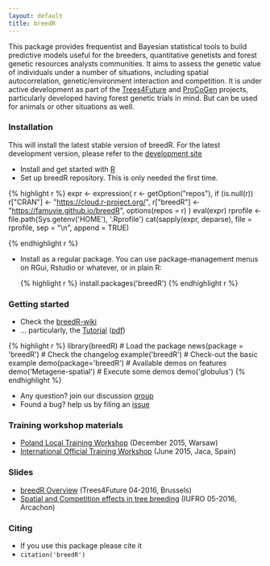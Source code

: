 ```yaml
---
layout: default
title: breedR
---
```


This package provides frequentist and Bayesian statistical tools to build predictive models useful for the breeders, quantitative genetists and forest genetic resources analysts communities. It aims to assess the genetic value of individuals under a number of situations, including spatial autocorrelation, genetic/environment interaction and competition. It is under active development as part of the [Trees4Future](http://www.trees4future.eu/ "T4F") and [ProCoGen](http://www.procogen.eu/) projects, particularly developed having forest genetic trials in mind. But can be used for animals or other situations as well.

### Installation
This will install the latest stable version of breedR. For the latest development version, please refer to the [development site](https://github.com/famuvie/breedR)

-   Install and get started with [R](getR)
-   Set up breedR repository. This is only needed the first time.

{% highlight r %}
expr <- expression(
          r <- getOption("repos"),
          if (is.null(r)) r["CRAN"] <- "https://cloud.r-project.org/",
          r["breedR"] <- "https://famuvie.github.io/breedR",
          options(repos = r)
        )
eval(expr)
rprofile <- file.path(Sys.getenv('HOME'), '.Rprofile')
cat(sapply(expr, deparse), file = rprofile, sep = "\n", append = TRUE)


{% endhighlight r %}

-   Install as a regular package. You can use package-management menus on RGui, Rstudio or whatever, or in plain R:
  
    {% highlight r %}
    install.packages('breedR')
    {% endhighlight r %}


### Getting started
- Check the [breedR-wiki](https://github.com/famuvie/breedR/wiki)
- ... particularly, the [Tutorial](https://github.com/famuvie/breedR/wiki/Overview) ([pdf](https://github.com/famuvie/breedR/wiki/Overview.pdf))

{% highlight r %}
library(breedR)             # Load the package
news(package = 'breedR')    # Check the changelog
example('breedR')           # Check-out the basic example
demo(package='breedR')      # Available demos on features
demo('Metagene-spatial')    # Execute some demos
demo('globulus')
{% endhighlight %}

- Any question? join our discussion [group](http://groups.google.com/group/breedr)
- Found a bug? help us by filing an [issue](https://github.com/famuvie/breedR/issues "Issues page")


### Training workshop materials

- [Poland Local Training Workshop](workshop_IBL) (December 2015, Warsaw) 
- [International Official Training Workshop](workshop) (June 2015, Jaca, Spain)


### Slides

- [breedR Overview](http://prodinra.inra.fr/ft?id={83EC402E-BFD9-445B-BE2E-7E02CC1FD2A2}) (Trees4Future 04-2016, Brussels)
- [Spatial and Competition effects in tree breeding](http://prodinra.inra.fr/ft?id={CCE02CF3-1CEC-495D-B45A-711E8C5B1979}) (IUFRO 05-2016, Arcachon)

### Citing
- If you use this package please cite it
- `citation('breedR')`
